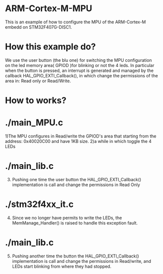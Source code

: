 # ARM-Cortex-M-MPU

This is an example of how to configure the MPU of the ARM-Cortex-M embedd on STM32F407G-DISC1.

# How this example do?
We use the user button (the blu one) for switching the MPU configuration on the led memory area( GPIOD )for blinking or not the 4 leds.
In particular when the button is pressed, an interrupt is generated and managed by the callback HAL_GPIO_EXTI_Callback(), in which change the permissions of the area in: Read only or Read/Write.

# How to works?

# ./main_MPU.c
1)The MPU configures in Read/write the GPIOD's area that starting from the address: 0x40020C00 and have 1KB size.
2)a while in which toggle the 4 LEDs 

# ./main_lib.c
3) Pushing one time the user button the HAL_GPIO_EXTI_Callback() implementation is call and change the permissions in Read Only

# ./stm32f4xx_it.c
4) Since we no longer have permits to write the LEDs, the MemManage_Handler() is raised to handle this  exception fault.

# ./main_lib.c 
5) Pushing another time the button the HAL_GPIO_EXTI_Callback() implementation is call and change the permissions in Read/write, and LEDs start blinking from where they had stopped.
